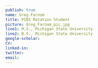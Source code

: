 ```yaml
---
publish: true
name: Greg Farnum
title: PIBS Rotation Student
picture: Greg_Farnum_pic.jpg
line1: M.S., Michigan State University
line2: B.S., Michigan State University
google-scholar: 
CV:
linked-in: 
twitter:
email:
---
```

